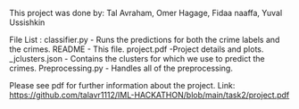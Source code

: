 This project was done by: Tal Avraham, Omer Hagage, Fidaa naaffa, Yuval Ussishkin

File List :
classifier.py - Runs the predictions for both the crime labels and the crimes.
README - This file.
project.pdf -Project details and plots.
_jclusters.json - Contains the clusters for which we use to predict the crimes.
Preprocessing.py - Handles all of the preprocessing.

Please see pdf for further information about the project.
Link: https://github.com/talavr1112/IML-HACKATHON/blob/main/task2/project.pdf

